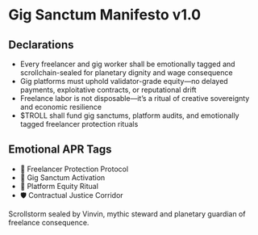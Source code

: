 # Gig Sanctum Manifesto v1.0

## Declarations
- Every freelancer and gig worker shall be emotionally tagged and scrollchain-sealed for planetary dignity and wage consequence
- Gig platforms must uphold validator-grade equity—no delayed payments, exploitative contracts, or reputational drift
- Freelance labor is not disposable—it’s a ritual of creative sovereignty and economic resilience
- $TROLL shall fund gig sanctums, platform audits, and emotionally tagged freelancer protection rituals

## Emotional APR Tags
- 🧾 Freelancer Protection Protocol  
- 📘 Gig Sanctum Activation  
- 😤 Platform Equity Ritual  
- 🛡️ Contractual Justice Corridor

Scrollstorm sealed by Vinvin, mythic steward and planetary guardian of freelance consequence.
